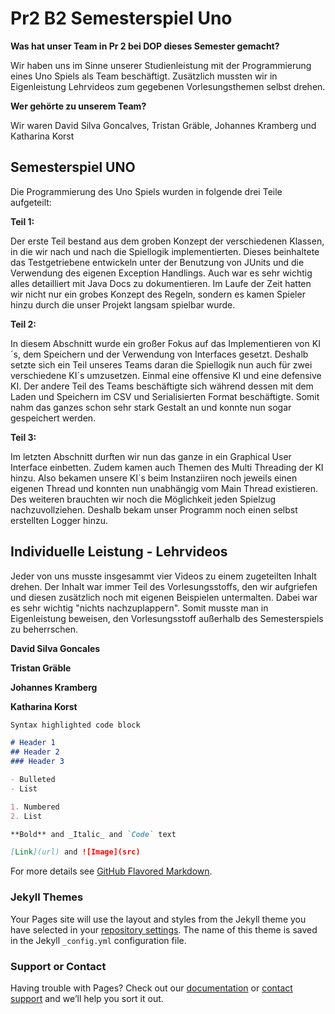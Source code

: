 # Pr2 B2 Semesterspiel Uno

**Was hat unser Team in Pr 2 bei DOP dieses Semester gemacht?**

Wir haben uns im Sinne unserer Studienleistung mit der Programmierung eines Uno Spiels als Team beschäftigt.
Zusätzlich mussten wir in Eigenleistung Lehrvideos zum gegebenen Vorlesungsthemen selbst drehen.

**Wer gehörte zu unserem Team?**

Wir waren David Silva Goncalves, Tristan Gräble, Johannes Kramberg und Katharina Korst


## Semesterspiel UNO
Die Programmierung des Uno Spiels wurden in folgende drei Teile aufgeteilt:


**Teil 1:**

Der erste Teil bestand aus dem groben Konzept der verschiedenen Klassen, in die wir nach und nach die Spiellogik implementierten. 
Dieses beinhaltete das Testgetriebene entwickeln unter der Benutzung von JUnits und die Verwendung des eigenen Exception Handlings. 
Auch war es sehr wichtig alles detailliert mit Java Docs zu dokumentieren.
Im Laufe der Zeit hatten wir nicht nur ein grobes Konzept des Regeln, sondern es kamen Spieler hinzu durch die unser Projekt langsam spielbar wurde.

**Teil 2:**

In diesem Abschnitt wurde ein großer Fokus auf das Implementieren von KI´s, dem Speichern und der Verwendung von Interfaces gesetzt.
Deshalb setzte sich ein Teil unseres Teams daran die Spiellogik nun auch für zwei verschiedene KI´s umzusetzen. 
Einmal eine offensive KI und eine defensive KI. Der andere Teil des Teams beschäftigte sich  während dessen mit dem Laden und Speichern
im CSV und Serialisierten Format beschäftigte.
Somit nahm das ganzes schon sehr stark Gestalt an und konnte nun sogar gespeichert werden.

**Teil 3:**

Im letzten Abschnitt durften wir nun das ganze in ein Graphical User Interface einbetten. Zudem kamen auch Themen des Multi Threading der KI hinzu. 
Also bekamen unsere KI´s beim Instanziiren noch jeweils einen eigenen Thread und konnten nun unabhängig vom Main Thread existieren.
Des weiteren brauchten wir noch die Möglichkeit jeden Spielzug nachzuvollziehen. Deshalb bekam unser Programm noch einen selbst erstellten Logger hinzu.




## Individuelle Leistung - Lehrvideos

Jeder von uns musste insgesammt vier Videos zu einem zugeteilten Inhalt drehen. Der Inhalt war immer Teil des Vorlesungsstoffs, den wir aufgriefen und diesen 
zusätzlich noch mit eigenen Beispielen untermalten. Dabei war es sehr wichtig "nichts nachzuplappern".
Somit musste man in Eigenleistung beweisen, den Vorlesungsstoff außerhalb des Semesterspiels zu beherrschen.

**David Silva Goncales**

**Tristan Gräble**

**Johannes Kramberg**

**Katharina Korst**








```markdown
Syntax highlighted code block

# Header 1
## Header 2
### Header 3

- Bulleted
- List

1. Numbered
2. List

**Bold** and _Italic_ and `Code` text

[Link](url) and ![Image](src)
```

For more details see [GitHub Flavored Markdown](https://guides.github.com/features/mastering-markdown/).

### Jekyll Themes

Your Pages site will use the layout and styles from the Jekyll theme you have selected in your [repository settings](https://github.com/XDavidSilvaX/GitHubPage/settings/pages). The name of this theme is saved in the Jekyll `_config.yml` configuration file.

### Support or Contact

Having trouble with Pages? Check out our [documentation](https://docs.github.com/categories/github-pages-basics/) or [contact support](https://support.github.com/contact) and we’ll help you sort it out.
